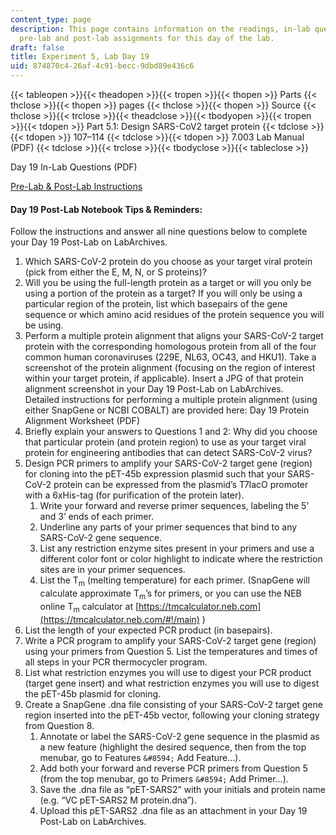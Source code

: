 ```yaml
---
content_type: page
description: This page contains information on the readings, in-lab questions, and
  pre-lab and post-lab assignments for this day of the lab.
draft: false
title: Experiment 5, Lab Day 19
uid: 874870c4-26af-4c91-becc-9dbd89e436c6
---
```

{{< tableopen >}}{{< theadopen >}}{{< tropen >}}{{< thopen >}}
Parts
{{< thclose >}}{{< thopen >}}
pages
{{< thclose >}}{{< thopen >}}
Source
{{< thclose >}}{{< trclose >}}{{< theadclose >}}{{< tbodyopen >}}{{< tropen >}}{{< tdopen >}}
Part 5.1: Design SARS-CoV2 target protein
{{< tdclose >}}{{< tdopen >}}
107–114
{{< tdclose >}}{{< tdopen >}}
7.003 Lab Manual (PDF)
{{< tdclose >}}{{< trclose >}}{{< tbodyclose >}}{{< tableclose >}}

Day 19 In-Lab Questions (PDF)

[Pre-Lab & Post-Lab Instructions](https://draft.ocw.mit.edu/courses/7-003-applied-molecular-biology-lab-spring-2022/pages/lab-notebook-instructions/)

#### Day 19 Post-Lab Notebook Tips & Reminders:

Follow the instructions and answer all nine questions below to complete your Day 19 Post-Lab on LabArchives.

1. Which SARS-CoV-2 protein do you choose as your target viral protein (pick from either the E, M, N, or S proteins)?
2. Will you be using the full-length protein as a target or will you only be using a portion of the protein as a target? If you will only be using a particular region of the protein, list which basepairs of the gene sequence or which amino acid residues of the protein sequence you will be using.
3. Perform a multiple protein alignment that aligns your SARS-CoV-2 target protein with the corresponding homologous protein from all of the four common human coronaviruses (229E, NL63, OC43, and HKU1). Take a screenshot of the protein alignment (focusing on the region of interest within your target protein, if applicable). Insert a JPG of that protein alignment screenshot in your Day 19 Post-Lab on LabArchives.     
    Detailed instructions for performing a multiple protein alignment (using either SnapGene or NCBI COBALT) are provided here: Day 19 Protein Alignment Worksheet (PDF)
4. Briefly explain your answers to Questions 1 and 2: Why did you choose that particular protein (and protein region) to use as your target viral protein for engineering antibodies that can detect SARS-CoV-2 virus?
5. Design PCR primers to amplify your SARS-CoV-2 target gene (region) for cloning into the pET-45b expression plasmid such that your SARS-CoV-2 protein can be expressed from the plasmid’s T7lacO promoter with a 6xHis-tag (for purification of the protein later).
    1. Write your forward and reverse primer sequences, labeling the 5’ and 3’ ends of each primer.
    2. Underline any parts of your primer sequences that bind to any SARS-CoV-2 gene sequence.
    3. List any restriction enzyme sites present in your primers and use a different color font or color highlight to indicate where the restriction sites are in your primer sequences.
    4. List the T<sub>m</sub> (melting temperature) for each primer. (SnapGene will calculate approximate T<sub>m</sub>’s for primers, or you can use the NEB online T<sub>m</sub> calculator at [https://tmcalculator.neb.com](https://tmcalculator.neb.com/#!/main) )
6. List the length of your expected PCR product (in basepairs).
7. Write a PCR program to amplify your SARS-CoV-2 target gene (region) using your primers from Question 5. List the temperatures and times of all steps in your PCR thermocycler program.
8. List what restriction enzymes you will use to digest your PCR product (target gene insert) and what restriction enzymes you will use to digest the pET-45b plasmid for cloning.
9. Create a SnapGene .dna file consisting of your SARS-CoV-2 target gene region inserted into the pET-45b vector, following your cloning strategy from Question 8.
    1. Annotate or label the SARS-CoV-2 gene sequence in the plasmid as a new feature (highlight the desired sequence, then from the top menubar, go to Features `&#8594;` Add Feature…).
    2. Add both your forward and reverse PCR primers from Question 5 (from the top menubar, go to Primers `&#8594;` Add Primer…).
    3. Save the .dna file as “pET-SARS2” with your initials and protein name (e.g. “VC pET-SARS2 M protein.dna”).
    4. Upload this pET-SARS2 .dna file as an attachment in your Day 19 Post-Lab on LabArchives.